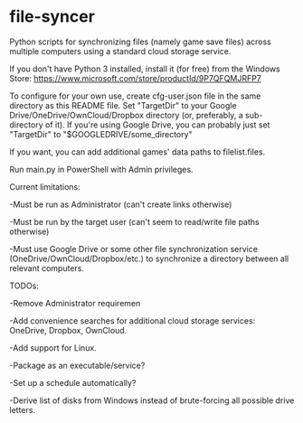 # file-syncer
Python scripts for synchronizing files (namely game save files) across multiple computers using a standard cloud storage
service.

If you don't have Python 3 installed, install it (for free) from the Windows Store: https://www.microsoft.com/store/productId/9P7QFQMJRFP7

To configure for your own use, create cfg-user.json file in the same directory as this README file. Set "TargetDir" to your Google Drive/OneDrive/OwnCloud/Dropbox directory (or, preferably, a sub-directory of it). If you're using Google Drive, you can probably just set "TargetDir" to "$GOOGLEDRIVE/some_directory"

If you want, you can add additional games' data paths to filelist.files.

Run main.py in PowerShell with Admin privileges.

Current limitations:

-Must be run as Administrator (can't create links otherwise)

-Must be run by the target user (can't seem to read/write file paths otherwise)

-Must use Google Drive or some other file synchronization service (OneDrive/OwnCloud/Dropbox/etc.) to synchronize a directory between all relevant computers.

TODOs:

-Remove Administrator requiremen

-Add convenience searches for additional cloud storage services: OneDrive, Dropbox, OwnCloud.

-Add support for Linux.

-Package as an executable/service?

-Set up a schedule automatically?

-Derive list of disks from Windows instead of brute-forcing all possible drive letters.
